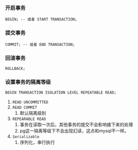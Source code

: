### 开启事务
```
BEGIN; -- 或者 START TRANSACTION;
```

### 提交事务
```
COMMIT; -- 或者 END TRANSACTION;
```

### 回滚事务
```
ROLLBACK;
```

### 设置事务的隔离等级
```
BEGIN TRANSACTION ISOLATION LEVEL REPEATABLE READ;

```
1. `READ UNCOMMITTED`
2. `READ COMMIT`
	1. 默认隔离级别
3. `REPEARABLE READ`
	1. 事务在读取一次后，其他事务的提交不会影响接下来的处理
	2. pg这一隔离等级下不会出现幻读，这点和mysql不一样。
4. `Serializable`
	1. 序列化，串行执行

